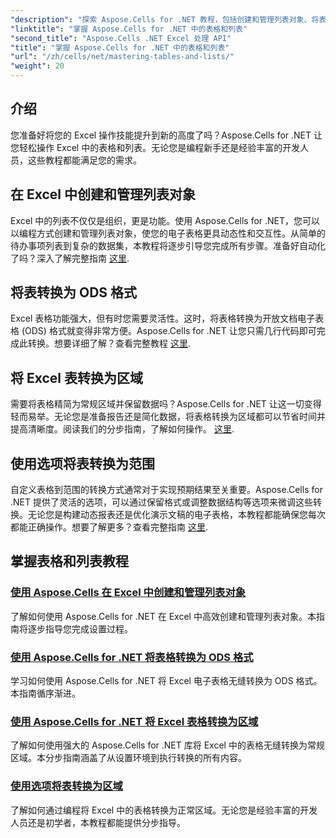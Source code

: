 ```yaml
---
"description": "探索 Aspose.Cells for .NET 教程，包括创建和管理列表对象、将表转换为范围以及逐步转换为 ODS 格式。"
"linktitle": "掌握 Aspose.Cells for .NET 中的表格和列表"
"second_title": "Aspose.Cells .NET Excel 处理 API"
"title": "掌握 Aspose.Cells for .NET 中的表格和列表"
"url": "/zh/cells/net/mastering-tables-and-lists/"
"weight": 20
---
```


## 介绍

您准备好将您的 Excel 操作技能提升到新的高度了吗？Aspose.Cells for .NET 让您轻松操作 Excel 中的表格和列表。无论您是编程新手还是经验丰富的开发人员，这些教程都能满足您的需求。

## 在 Excel 中创建和管理列表对象  
Excel 中的列表不仅仅是组织，更是功能。使用 Aspose.Cells for .NET，您可以以编程方式创建和管理列表对象，使您的电子表格更具动态性和交互性。从简单的待办事项列表到复杂的数据集，本教程将逐步引导您完成所有步骤。准备好自动化了吗？深入了解完整指南 [这里](./create-and-manage-list-object/).  

## 将表转换为 ODS 格式  
Excel 表格功能强大，但有时您需要灵活性。这时，将表格转换为开放文档电子表格 (ODS) 格式就变得非常方便。Aspose.Cells for .NET 让您只需几行代码即可完成此转换。想要详细了解？查看完整教程 [这里](./convert-table-to-ods-format/).  

## 将 Excel 表转换为区域  
需要将表格精简为常规区域并保留数据吗？Aspose.Cells for .NET 让这一切变得轻而易举。无论您是准备报告还是简化数据，将表格转换为区域都可以节省时间并提高清晰度。阅读我们的分步指南，了解如何操作。 [这里](./convert-excel-tables-to-range/).  

## 使用选项将表转换为范围  

自定义表格到范围的转换方式通常对于实现预期结果至关重要。Aspose.Cells for .NET 提供了灵活的选项，可以通过保留格式或调整数据结构等选项来微调这些转换。无论您是构建动态报表还是优化演示文稿的电子表格，本教程都能确保您每次都能正确操作。想要了解更多？查看完整指南 [这里](./convert-tables-to-range-with-options/).  

## 掌握表格和列表教程
### [使用 Aspose.Cells 在 Excel 中创建和管理列表对象](./create-and-manage-list-object/)
了解如何使用 Aspose.Cells for .NET 在 Excel 中高效创建和管理列表对象。本指南将逐步指导您完成设置过程。
### [使用 Aspose.Cells for .NET 将表格转换为 ODS 格式](./convert-table-to-ods-format/)
学习如何使用 Aspose.Cells for .NET 将 Excel 电子表格无缝转换为 ODS 格式。本指南循序渐进。
### [使用 Aspose.Cells for .NET 将 Excel 表格转换为区域](./convert-excel-tables-to-range/)
了解如何使用强大的 Aspose.Cells for .NET 库将 Excel 中的表格无缝转换为常规区域。本分步指南涵盖了从设置环境到执行转换的所有内容。
### [使用选项将表转换为区域](./convert-tables-to-range-with-options/)
了解如何通过编程将 Excel 中的表格转换为正常区域。无论您是经验丰富的开发人员还是初学者，本教程都能提供分步指导。